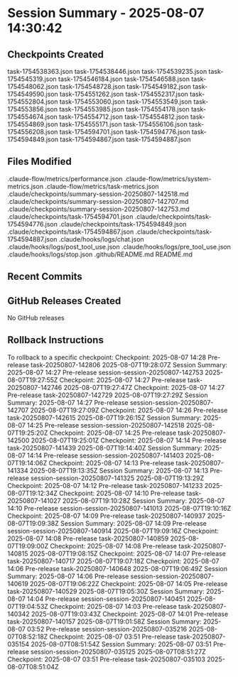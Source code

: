 # Session Summary - 2025-08-07 14:30:42

## Checkpoints Created
task-1754538363.json
task-1754538446.json
task-1754539235.json
task-1754545319.json
task-1754546184.json
task-1754546588.json
task-1754548062.json
task-1754548728.json
task-1754549182.json
task-1754549590.json
task-1754551262.json
task-1754552317.json
task-1754552804.json
task-1754553060.json
task-1754553549.json
task-1754553856.json
task-1754553985.json
task-1754554178.json
task-1754554674.json
task-1754554712.json
task-1754554812.json
task-1754554869.json
task-1754555171.json
task-1754556106.json
task-1754556208.json
task-1754594701.json
task-1754594776.json
task-1754594849.json
task-1754594867.json
task-1754594887.json

## Files Modified
.claude-flow/metrics/performance.json
.claude-flow/metrics/system-metrics.json
.claude-flow/metrics/task-metrics.json
.claude/checkpoints/summary-session-20250807-142518.md
.claude/checkpoints/summary-session-20250807-142707.md
.claude/checkpoints/summary-session-20250807-142753.md
.claude/checkpoints/task-1754594701.json
.claude/checkpoints/task-1754594776.json
.claude/checkpoints/task-1754594849.json
.claude/checkpoints/task-1754594867.json
.claude/checkpoints/task-1754594887.json
.claude/hooks/logs/chat.json
.claude/hooks/logs/post_tool_use.json
.claude/hooks/logs/pre_tool_use.json
.claude/hooks/logs/stop.json
.github/README.md
README.md

## Recent Commits


## GitHub Releases Created
No GitHub releases

## Rollback Instructions
To rollback to a specific checkpoint:
Checkpoint: 2025-08-07 14:28	Pre-release	task-20250807-142806	2025-08-07T19:28:07Z
Session Summary: 2025-08-07 14:27	Pre-release	session-session-20250807-142753	2025-08-07T19:27:55Z
Checkpoint: 2025-08-07 14:27	Pre-release	task-20250807-142746	2025-08-07T19:27:47Z
Checkpoint: 2025-08-07 14:27	Pre-release	task-20250807-142729	2025-08-07T19:27:29Z
Session Summary: 2025-08-07 14:27	Pre-release	session-session-20250807-142707	2025-08-07T19:27:09Z
Checkpoint: 2025-08-07 14:26	Pre-release	task-20250807-142615	2025-08-07T19:26:15Z
Session Summary: 2025-08-07 14:25	Pre-release	session-session-20250807-142518	2025-08-07T19:25:20Z
Checkpoint: 2025-08-07 14:25	Pre-release	task-20250807-142500	2025-08-07T19:25:01Z
Checkpoint: 2025-08-07 14:14	Pre-release	task-20250807-141439	2025-08-07T19:14:40Z
Session Summary: 2025-08-07 14:14	Pre-release	session-session-20250807-141403	2025-08-07T19:14:06Z
Checkpoint: 2025-08-07 14:13	Pre-release	task-20250807-141334	2025-08-07T19:13:35Z
Session Summary: 2025-08-07 14:13	Pre-release	session-session-20250807-141325	2025-08-07T19:13:29Z
Checkpoint: 2025-08-07 14:12	Pre-release	task-20250807-141233	2025-08-07T19:12:34Z
Checkpoint: 2025-08-07 14:10	Pre-release	task-20250807-141027	2025-08-07T19:10:28Z
Session Summary: 2025-08-07 14:10	Pre-release	session-session-20250807-141013	2025-08-07T19:10:16Z
Checkpoint: 2025-08-07 14:09	Pre-release	task-20250807-140937	2025-08-07T19:09:38Z
Session Summary: 2025-08-07 14:09	Pre-release	session-session-20250807-140914	2025-08-07T19:09:16Z
Checkpoint: 2025-08-07 14:08	Pre-release	task-20250807-140859	2025-08-07T19:09:00Z
Checkpoint: 2025-08-07 14:08	Pre-release	task-20250807-140815	2025-08-07T19:08:15Z
Checkpoint: 2025-08-07 14:07	Pre-release	task-20250807-140717	2025-08-07T19:07:18Z
Checkpoint: 2025-08-07 14:06	Pre-release	task-20250807-140648	2025-08-07T19:06:49Z
Session Summary: 2025-08-07 14:06	Pre-release	session-session-20250807-140619	2025-08-07T19:06:22Z
Checkpoint: 2025-08-07 14:05	Pre-release	task-20250807-140529	2025-08-07T19:05:30Z
Session Summary: 2025-08-07 14:04	Pre-release	session-session-20250807-140451	2025-08-07T19:04:53Z
Checkpoint: 2025-08-07 14:03	Pre-release	task-20250807-140342	2025-08-07T19:03:43Z
Checkpoint: 2025-08-07 14:01	Pre-release	task-20250807-140157	2025-08-07T19:01:58Z
Session Summary: 2025-08-07 03:52	Pre-release	session-session-20250807-035216	2025-08-07T08:52:18Z
Checkpoint: 2025-08-07 03:51	Pre-release	task-20250807-035154	2025-08-07T08:51:54Z
Session Summary: 2025-08-07 03:51	Pre-release	session-session-20250807-035125	2025-08-07T08:51:27Z
Checkpoint: 2025-08-07 03:51	Pre-release	task-20250807-035103	2025-08-07T08:51:04Z
